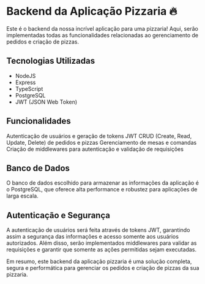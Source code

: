 # Backend da Aplicação Pizzaria 🔥
Este é o backend da nossa incrível aplicação para uma pizzaria! Aqui, serão implementadas todas as funcionalidades relacionadas ao gerenciamento de pedidos e criação de pizzas.

## Tecnologias Utilizadas
* NodeJS
* Express
* TypeScript
* PostgreSQL
* JWT (JSON Web Token)

## Funcionalidades
Autenticação de usuários e geração de tokens JWT
CRUD (Create, Read, Update, Delete) de pedidos e pizzas
Gerenciamento de mesas e comandas
Criação de middlewares para autenticação e validação de requisições
## Banco de Dados
O banco de dados escolhido para armazenar as informações da aplicação é o PostgreSQL, que oferece alta performance e robustez para aplicações de larga escala.

## Autenticação e Segurança
A autenticação de usuários será feita através de tokens JWT, garantindo assim a segurança das informações e acesso somente aos usuários autorizados. Além disso, serão implementados middlewares para validar as requisições e garantir que somente as ações permitidas sejam executadas.

Em resumo, este backend da aplicação pizzaria é uma solução completa, segura e performática para gerenciar os pedidos e criação de pizzas da sua pizzaria.